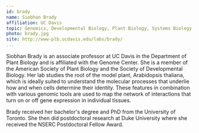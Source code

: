 ```yaml
---
id: brady
name: Siobhan Brady
affiliation: UC Davis
topic: Genomics, Developmental Biology, Plant Biology, Systems Biology, Transcriptional Networks
photo: brady.jpg
site: http://www-plb.ucdavis.edu/labs/brady/
...
```


Siobhan Brady is an associate professor at UC Davis in the Department of Plant
Biology and is affiliated with the Genome Center. She is a member of the
American Society of Plant Biology and the Society of Developmental Biology. Her
lab studies the root of the model plant, Arabidopsis thaliana, which is ideally
suited to understand the molecular processes that underlie how and when cells
determine their identity. These features in combination with various genomic
tools are used to map the network of interactions that turn on or off gene
expression in individual tissues.

Brady received her bachelor\'s degree and PhD from the University of
Toronto. She then did postdoctoral research at Duke University where she
received the NSERC Postdoctoral Fellow Award.
